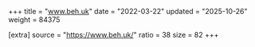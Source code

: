+++
title = "www.beh.uk"
date = "2022-03-22"
updated = "2025-10-26"
weight = 84375

[extra]
source = "https://www.beh.uk/"
ratio = 38
size = 82
+++
